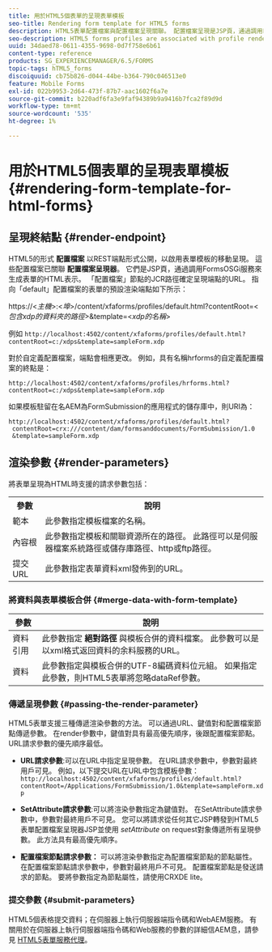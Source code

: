 ```yaml
---
title: 用於HTML5個表單的呈現表單模板
seo-title: Rendering form template for HTML5 forms
description: HTML5表單配置檔案與配置檔案呈現關聯。 配置檔案呈現是JSP頁，通過調用FormsOSGi服務來生成表單的HTML表示。
seo-description: HTML5 forms profiles are associated with profile renders. Profile Renders are JSP pages responsible for generating HTML representation of the form by calling the Forms OSGi service.
uuid: 34daed78-0611-4355-9698-0d7f758e6b61
content-type: reference
products: SG_EXPERIENCEMANAGER/6.5/FORMS
topic-tags: hTML5_forms
discoiquuid: cb75b826-d044-44be-b364-790c046513e0
feature: Mobile Forms
exl-id: 022b9953-2d64-473f-87b7-aac1602f6a7e
source-git-commit: b220adf6fa3e9faf94389b9a9416b7fca2f89d9d
workflow-type: tm+mt
source-wordcount: '535'
ht-degree: 1%

---
```


# 用於HTML5個表單的呈現表單模板 {#rendering-form-template-for-html-forms}

## 呈現終結點 {#render-endpoint}

HTML5的形式 **配置檔案** 以REST端點形式公開，以啟用表單模板的移動呈現。 這些配置檔案已關聯 **配置檔案呈現器**。 它們是JSP頁，通過調用FormsOSGi服務來生成表單的HTML表示。 「配置檔案」節點的JCR路徑確定呈現端點的URL。 指向「default」配置檔案的表單的預設渲染端點如下所示：

https://&lt;*主機*>:&lt;*埠*>/content/xfaforms/profiles/default.html?contentRoot=&lt;*包含xdp的資料夾的路徑*>&amp;template=&lt;*xdp的名稱*>

例如 `http://localhost:4502/content/xfaforms/profiles/default.html?contentRoot=c:/xdps&template=sampleForm.xdp`

對於自定義配置檔案，端點會相應更改。 例如，具有名稱hrforms的自定義配置檔案的終點是：

`http://localhost:4502/content/xfaforms/profiles/hrforms.html?contentRoot=c:/xdps&template=sampleForm.xdp`

如果模板駐留在名AEM為FormSubmission的應用程式的儲存庫中，則URI為：

```http
http://localhost:4502/content/xfaforms/profiles/default.html?
 contentRoot=crx:///content/dam/formsanddocuments/FormSubmission/1.0
 &template=sampleForm.xdp
```

## 渲染參數 {#render-parameters}

將表單呈現為HTML時支援的請求參數包括：

<table>
 <tbody>
  <tr>
   <th><strong>參數 </strong></th>
   <th><strong>說明</strong></th>
  </tr>
  <tr>
   <td>範本<br /> </td>
   <td>此參數指定模板檔案的名稱。<br /> </td>
  </tr>
  <tr>
   <td>內容根<br /> </td>
   <td>此參數指定模板和關聯資源所在的路徑。 此路徑可以是伺服器檔案系統路徑或儲存庫路徑、http或ftp路徑。<br /> </td>
  </tr>
  <tr>
   <td>提交URL<br /> </td>
   <td>此參數指定表單資料xml發佈到的URL。<br /> </td>
  </tr>
 </tbody>
</table>

### 將資料與表單模板合併 {#merge-data-with-form-template}

| 參數 | 說明 |
|---|---|
| 資料引用 | 此參數指定 **絕對路徑** 與模板合併的資料檔案。 此參數可以是以xml格式返回資料的余料服務的URL。 |
| 資料 | 此參數指定與模板合併的UTF-8編碼資料位元組。 如果指定此參數，則HTML5表單將忽略dataRef參數。 |

### 傳遞呈現參數 {#passing-the-render-parameter}

HTML5表單支援三種傳遞渲染參數的方法。 可以通過URL、鍵值對和配置檔案節點傳遞參數。 在render參數中，鍵值對具有最高優先順序，後跟配置檔案節點。 URL請求參數的優先順序最低。

* **URL請求參數**:可以在URL中指定呈現參數。 在URL請求參數中，參數對最終用戶可見。 例如，以下提交URL在URL中包含模板參數： `http://localhost:4502/content/xfaforms/profiles/default.html?contentRoot=/Applications/FormSubmission/1.0&template=sampleForm.xdp`

* **SetAttribute請求參數**:可以將渲染參數指定為鍵值對。 在SetAttribute請求參數中，參數對最終用戶不可見。 您可以將請求從任何其它JSP轉發到HTML5表單配置檔案呈現器JSP並使用 *setAttribute* on request對象傳遞所有呈現參數。 此方法具有最高優先順序。

* **配置檔案節點請求參數：** 可以將渲染參數指定為配置檔案節點的節點屬性。 在配置檔案節點請求參數中，參數對最終用戶不可見。 配置檔案節點是發送請求的節點。 要將參數指定為節點屬性，請使用CRXDE lite。

### 提交參數 {#submit-parameters}

HTML5個表格提交資料；在伺服器上執行伺服器端指令碼和WebAEM服務。 有關用於在伺服器上執行伺服器端指令碼和Web服務的參數的詳細信AEM息，請參見 [HTML5表單服務代理](/help/forms/using/service-proxy.md)。
